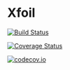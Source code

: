 # Xfoil

[![Build Status](https://travis-ci.org/taylormcd/Xfoil.jl.svg?branch=master)](https://travis-ci.org/taylormcd/Xfoil.jl)

[![Coverage Status](https://coveralls.io/repos/taylormcd/Xfoil.jl/badge.svg?branch=master&service=github)](https://coveralls.io/github/taylormcd/Xfoil.jl?branch=master)

[![codecov.io](http://codecov.io/github/taylormcd/Xfoil.jl/coverage.svg?branch=master)](http://codecov.io/github/taylormcd/Xfoil.jl?branch=master)
